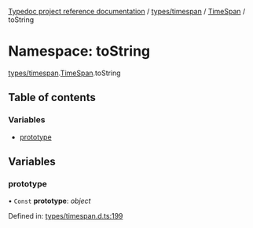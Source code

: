 [Typedoc project reference documentation](../README.md) / [types/timespan](types_timespan.md) / [TimeSpan](types_timespan.timespan.md) / toString

# Namespace: toString

[types/timespan](types_timespan.md).[TimeSpan](types_timespan.timespan.md).toString

## Table of contents

### Variables

- [prototype](types_timespan.timespan.tostring.md#prototype)

## Variables

### prototype

• `Const` **prototype**: *object*

Defined in: [types/timespan.d.ts:199](https://github.com/DocuWare/REST-Sample-TS/blob/6f07cff/src/types/timespan.d.ts#L199)
